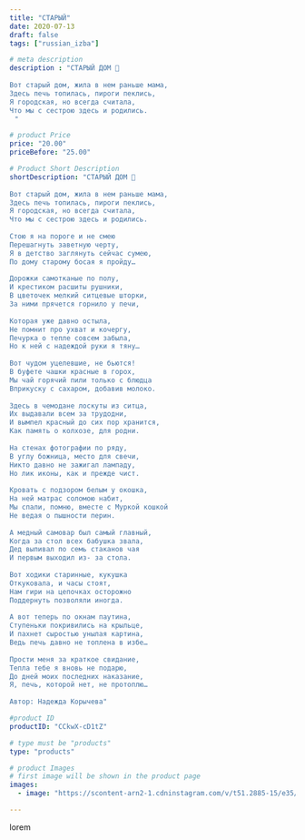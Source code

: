```yaml
---
title: "СТАРЫЙ"
date: 2020-07-13
draft: false
tags: ["russian_izba"]

# meta description
description : "СТАРЫЙ ДОМ 🌾
⠀
Вот старый дом, жила в нем раньше мама,
Здесь печь топилась, пироги пеклись,
Я городская, но всегда считала,
Что мы с сестрою здесь и родились.
⠀"

# product Price
price: "20.00"
priceBefore: "25.00"

# Product Short Description
shortDescription: "СТАРЫЙ ДОМ 🌾
⠀
Вот старый дом, жила в нем раньше мама,
Здесь печь топилась, пироги пеклись,
Я городская, но всегда считала,
Что мы с сестрою здесь и родились.
⠀
Стою я на пороге и не смею
Перешагнуть заветную черту,
Я в детство заглянуть сейчас сумею,
По дому старому босая я пройду…
⠀
Дорожки самотканые по полу,
И крестиком расшиты рушники,
В цветочек мелкий ситцевые шторки,
За ними прячется горнило у печи,
⠀
Которая уже давно остыла,
Не помнит про ухват и кочергу,
Печурка о тепле совсем забыла,
Но к ней с надеждой руки я тяну…
⠀
Вот чудом уцелевшие, не бьются!
В буфете чашки красные в горох,
Мы чай горячий пили только с блюдца
Вприкуску с сахаром, добавив молоко.
⠀
Здесь в чемодане лоскуты из ситца,
Их выдавали всем за трудодни,
И вымпел красный до сих пор хранится,
Как память о колхозе, для родни.
⠀
На стенах фотографии по ряду,
В углу божница, место для свечи,
Никто давно не зажигал лампаду,
Но лик иконы, как и прежде чист.
⠀
Кровать с подзором белым у окошка,
На ней матрас соломою набит,
Мы спали, помню, вместе с Муркой кошкой
Не ведая о пышности перин.
⠀
А медный самовар был самый главный,
Когда за стол всех бабушка звала,
Дед выпивал по семь стаканов чая
И первым выходил из- за стола.
⠀
Вот ходики старинные, кукушка
Откуковала, и часы стоят,
Нам гири на цепочках осторожно
Поддернуть позволяли иногда.
⠀
А вот теперь по окнам паутина,
Ступеньки покривились на крыльце,
И пахнет сыростью унылая картина,
Ведь печь давно не топлена в избе…
⠀
Прости меня за краткое свидание,
Тепла тебе я вновь не подарю,
До дней моих последних наказание,
Я, печь, которой нет, не протоплю…
⠀
Автор: Надежда Корычева"

#product ID
productID: "CCkwX-cD1tZ"

# type must be "products"
type: "products"

# product Images
# first image will be shown in the product page
images:
  - image: "https://scontent-arn2-1.cdninstagram.com/v/t51.2885-15/e35/109299226_595803184642706_1162974117072867296_n.jpg?_nc_ht=scontent-arn2-1.cdninstagram.com&_nc_cat=102&_nc_ohc=amkvJcJK5h4AX_9Qdj4&tp=1&oh=e5aca36eb9dc9499d0662f60e59ab4d9&oe=604F84A7&ig_cache_key=MjM1MjIxNzY1OTIxNzUwMTAxNw%3D%3D.2"

---
```

lorem

